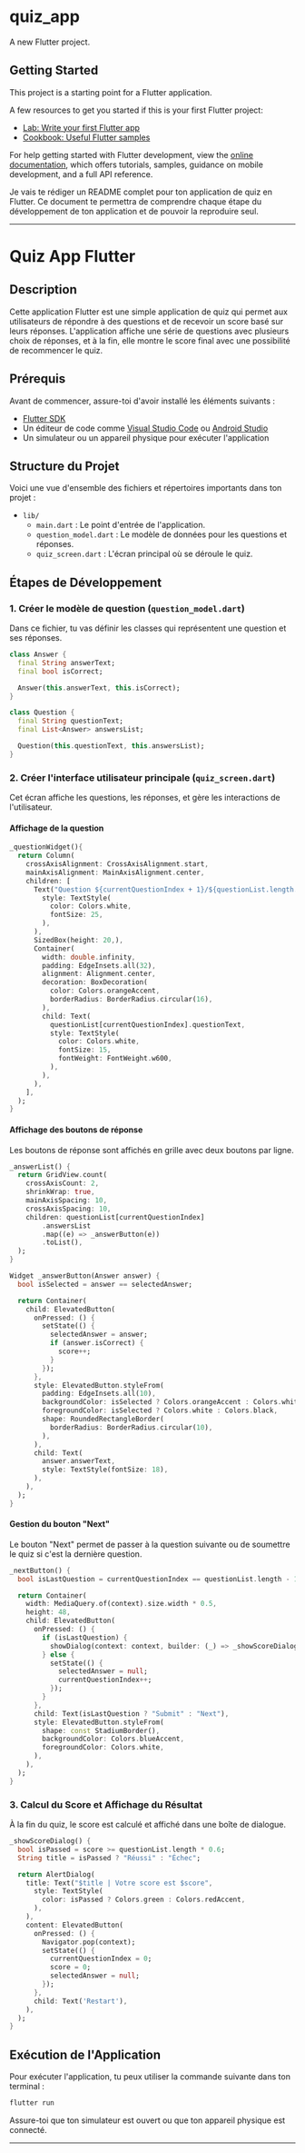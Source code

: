 # quiz_app

A new Flutter project.

## Getting Started

This project is a starting point for a Flutter application.

A few resources to get you started if this is your first Flutter project:

- [Lab: Write your first Flutter app](https://docs.flutter.dev/get-started/codelab)
- [Cookbook: Useful Flutter samples](https://docs.flutter.dev/cookbook)

For help getting started with Flutter development, view the
[online documentation](https://docs.flutter.dev/), which offers tutorials,
samples, guidance on mobile development, and a full API reference.

Je vais te rédiger un README complet pour ton application de quiz en Flutter. Ce document te permettra de comprendre chaque étape du développement de ton application et de pouvoir la reproduire seul.

---

# Quiz App Flutter

## Description

Cette application Flutter est une simple application de quiz qui permet aux utilisateurs de répondre à des questions et de recevoir un score basé sur leurs réponses. L'application affiche une série de questions avec plusieurs choix de réponses, et à la fin, elle montre le score final avec une possibilité de recommencer le quiz.

## Prérequis

Avant de commencer, assure-toi d'avoir installé les éléments suivants :

- [Flutter SDK](https://flutter.dev/docs/get-started/install)
- Un éditeur de code comme [Visual Studio Code](https://code.visualstudio.com/) ou [Android Studio](https://developer.android.com/studio)
- Un simulateur ou un appareil physique pour exécuter l'application

## Structure du Projet

Voici une vue d'ensemble des fichiers et répertoires importants dans ton projet :

- `lib/`
    - `main.dart` : Le point d'entrée de l'application.
    - `question_model.dart` : Le modèle de données pour les questions et réponses.
    - `quiz_screen.dart` : L'écran principal où se déroule le quiz.

## Étapes de Développement

### 1. Créer le modèle de question (`question_model.dart`)

Dans ce fichier, tu vas définir les classes qui représentent une question et ses réponses.

```dart
class Answer {
  final String answerText;
  final bool isCorrect;

  Answer(this.answerText, this.isCorrect);
}

class Question {
  final String questionText;
  final List<Answer> answersList;

  Question(this.questionText, this.answersList);
}
```

### 2. Créer l'interface utilisateur principale (`quiz_screen.dart`)

Cet écran affiche les questions, les réponses, et gère les interactions de l'utilisateur.

#### Affichage de la question

```dart
_questionWidget(){
  return Column(
    crossAxisAlignment: CrossAxisAlignment.start,
    mainAxisAlignment: MainAxisAlignment.center,
    children: [
      Text("Question ${currentQuestionIndex + 1}/${questionList.length.toString()}",
        style: TextStyle(
          color: Colors.white,
          fontSize: 25,
        ),
      ),
      SizedBox(height: 20,),
      Container(
        width: double.infinity,
        padding: EdgeInsets.all(32),
        alignment: Alignment.center,
        decoration: BoxDecoration(
          color: Colors.orangeAccent,
          borderRadius: BorderRadius.circular(16),
        ),
        child: Text(
          questionList[currentQuestionIndex].questionText,
          style: TextStyle(
            color: Colors.white,
            fontSize: 15,
            fontWeight: FontWeight.w600,
          ),
        ),
      ),
    ],
  );
}
```

#### Affichage des boutons de réponse

Les boutons de réponse sont affichés en grille avec deux boutons par ligne.

```dart
_answerList() {
  return GridView.count(
    crossAxisCount: 2,
    shrinkWrap: true,
    mainAxisSpacing: 10,
    crossAxisSpacing: 10,
    children: questionList[currentQuestionIndex]
        .answersList
        .map((e) => _answerButton(e))
        .toList(),
  );
}

Widget _answerButton(Answer answer) {
  bool isSelected = answer == selectedAnswer;

  return Container(
    child: ElevatedButton(
      onPressed: () {
        setState(() {
          selectedAnswer = answer;
          if (answer.isCorrect) {
            score++;
          }
        });
      },
      style: ElevatedButton.styleFrom(
        padding: EdgeInsets.all(10),
        backgroundColor: isSelected ? Colors.orangeAccent : Colors.white,
        foregroundColor: isSelected ? Colors.white : Colors.black,
        shape: RoundedRectangleBorder(
          borderRadius: BorderRadius.circular(10),
        ),
      ),
      child: Text(
        answer.answerText,
        style: TextStyle(fontSize: 18),
      ),
    ),
  );
}
```

#### Gestion du bouton "Next"

Le bouton "Next" permet de passer à la question suivante ou de soumettre le quiz si c'est la dernière question.

```dart
_nextButton() {
  bool isLastQuestion = currentQuestionIndex == questionList.length - 1;

  return Container(
    width: MediaQuery.of(context).size.width * 0.5,
    height: 48,
    child: ElevatedButton(
      onPressed: () {
        if (isLastQuestion) {
          showDialog(context: context, builder: (_) => _showScoreDialog());
        } else {
          setState(() {
            selectedAnswer = null;
            currentQuestionIndex++;
          });
        }
      },
      child: Text(isLastQuestion ? "Submit" : "Next"),
      style: ElevatedButton.styleFrom(
        shape: const StadiumBorder(),
        backgroundColor: Colors.blueAccent,
        foregroundColor: Colors.white,
      ),
    ),
  );
}
```

### 3. Calcul du Score et Affichage du Résultat

À la fin du quiz, le score est calculé et affiché dans une boîte de dialogue.

```dart
_showScoreDialog() {
  bool isPassed = score >= questionList.length * 0.6;
  String title = isPassed ? "Réussi" : "Échec";

  return AlertDialog(
    title: Text("$title | Votre score est $score",
      style: TextStyle(
        color: isPassed ? Colors.green : Colors.redAccent,
      ),
    ),
    content: ElevatedButton(
      onPressed: () {
        Navigator.pop(context);
        setState(() {
          currentQuestionIndex = 0;
          score = 0;
          selectedAnswer = null;
        });
      },
      child: Text('Restart'),
    ),
  );
}
```

## Exécution de l'Application

Pour exécuter l'application, tu peux utiliser la commande suivante dans ton terminal :

```bash
flutter run
```

Assure-toi que ton simulateur est ouvert ou que ton appareil physique est connecté.

---
